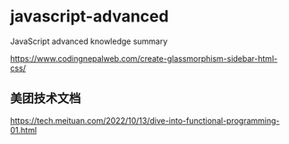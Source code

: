 # javascript-advanced
JavaScript advanced knowledge summary


https://www.codingnepalweb.com/create-glassmorphism-sidebar-html-css/


## 美团技术文档
https://tech.meituan.com/2022/10/13/dive-into-functional-programming-01.html
